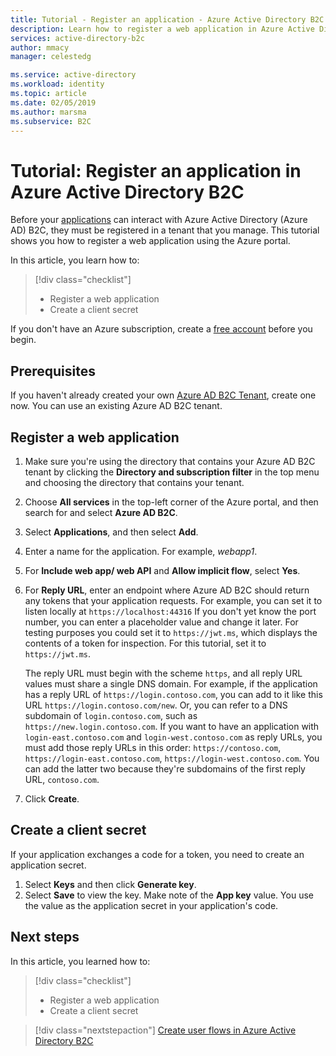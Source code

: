 ```yaml
---
title: Tutorial - Register an application - Azure Active Directory B2C | Microsoft Docs
description: Learn how to register a web application in Azure Active Directory B2C using the Azure portal.
services: active-directory-b2c
author: mmacy
manager: celestedg

ms.service: active-directory
ms.workload: identity
ms.topic: article
ms.date: 02/05/2019
ms.author: marsma
ms.subservice: B2C
---
```


# Tutorial: Register an application in Azure Active Directory B2C

Before your [applications](active-directory-b2c-apps.md) can interact with Azure Active Directory (Azure AD) B2C, they must be registered in a tenant that you manage. This tutorial shows you how to register a web application using the Azure portal.

In this article, you learn how to:

> [!div class="checklist"]
> * Register a web application
> * Create a client secret

If you don't have an Azure subscription, create a [free account](https://azure.microsoft.com/free/?WT.mc_id=A261C142F) before you begin.

## Prerequisites

If you haven't already created your own [Azure AD B2C Tenant](tutorial-create-tenant.md), create one now. You can use an existing Azure AD B2C tenant.

## Register a web application

1. Make sure you're using the directory that contains your Azure AD B2C tenant by clicking the **Directory and subscription filter** in the top menu and choosing the directory that contains your tenant.
2. Choose **All services** in the top-left corner of the Azure portal, and then search for and select **Azure AD B2C**.
3. Select **Applications**, and then select **Add**.
4. Enter a name for the application. For example, *webapp1*.
5. For **Include web app/ web API** and **Allow implicit flow**, select **Yes**.
6. For **Reply URL**, enter an endpoint where Azure AD B2C should return any tokens that your application requests. For example, you can set it to listen locally at `https://localhost:44316` If you don't yet know the port number, you can enter a placeholder value and change it later. For testing purposes you could set it to `https://jwt.ms`, which displays the contents of a token for inspection. For this tutorial, set it to `https://jwt.ms`. 

    The reply URL must begin with the scheme `https`, and all reply URL values must share a single DNS domain. For example, if the application has a reply URL of `https://login.contoso.com`, you can add to it like this URL `https://login.contoso.com/new`. Or, you can refer to a DNS subdomain of `login.contoso.com`, such as `https://new.login.contoso.com`. If you want to have an application with `login-east.contoso.com` and `login-west.contoso.com` as reply URLs, you must add those reply URLs in this order: `https://contoso.com`, `https://login-east.contoso.com`, `https://login-west.contoso.com`. You can add the latter two because they're subdomains of the first reply URL, `contoso.com`.

7. Click **Create**.

## Create a client secret

If your application exchanges a code for a token, you need to create an application secret.

1. Select **Keys** and then click **Generate key**.
2. Select **Save** to view the key. Make note of the **App key** value. You use the value as the application secret in your application's code.

## Next steps

In this article, you learned how to:

> [!div class="checklist"]
> * Register a web application
> * Create a client secret

> [!div class="nextstepaction"]
> [Create user flows in Azure Active Directory B2C](tutorial-create-user-flows.md)
